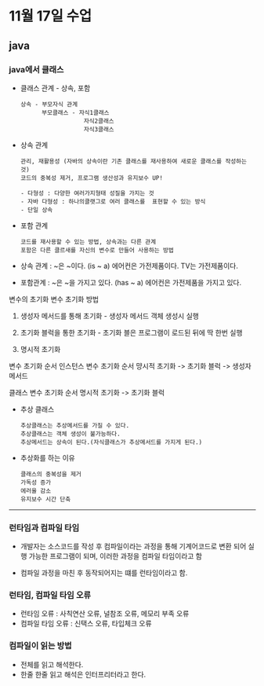 # 11월 17일 수업

## java

### java에서 클래스

- 클래스 관계 - 상속, 포함

      상속 - 부모자식 관계
            부모클래스 - 자식1클래스
                        자식2클래스 
                        자식3클래스

- 상속 관계

      관리, 재활용성 (자바의 상속이란 기존 클래스를 재사용하여 새로운 클래스를 작성하는 것)
      코드의 중복성 제거, 프로그램 생산성과 유지보수 UP!

      - 다형성 : 다양한 여러가지형태 성질을 가지는 것
      - 자바 다형성 : 하나의클랫그로 여러 클래스를  표현할 수 있는 방식
      - 단일 상속


- 포함 관계

      코드를 재사용할 수 있는 방법, 상속과는 다른 관계
      포함은 다른 클르새를 자신의 변수로 만들어 사용하는 방법

- 상속 관계 : ~은 ~이다. (is ~ a) 에어컨은 가전제품이다. TV는 가전제품이다.
- 포함관계 : ~은 ~을 가지고 있다. (has ~ a) 에어컨은 가전제품을 가지고 있다.



 변수의 초기화
   변수 초기화 방법
   1. 생성자 메서드를 통해 초기화
   	- 생성자 메서드 객체 생성시 실행
   	
   2. 초기화 블럭을 통한 초기화
   	- 초기화 블은 프로그램이 로드된 뒤에 딱 한번 실행
   	
   3. 명시적 초기화
   
   변수 초기화 순서
   인스턴스 변수 초기화 순서
   	먕시적 초기화 -> 초기화 블럭 -> 생성자메서드
   	
   클래스 변수 초기화 순서
   	명시적 초기화 -> 초기화 블럭


- 추상 클래스

      추상클래스는 추상메서드를 가질 수 있다.
      추상클래스는 객체 생성이 불가능하다.
      추상메서드는 상속이 된다.(자식클래스가 추상메서드를 가지게 된다.)

- 추상화를 하는 이유

      클래스의 중복성을 제거
      가독성 증가
      에러율 감소
      유지보수 시간 단축


-------------------

### 런타임과 컴파일 타임

- 개발자는 소스코드를 작성 후 컴파일이라는 과정을 통해 기계어코드로 변환 되어 실행 가능한 프로그램이 되며, 이러한 과정을 컴파일 타임이라고 함

- 컴파일 과정을 마친 후 동작되어지는 떄를 런타임이라고 함.

### 런타임, 컴파일 타임 오류

- 런타임 오류 : 사칙연산 오류, 널참조 오류, 메모리 부족 오류
- 컴파일 타임 오류 : 신택스 오류, 타입체크 오류

### 컴파일이 읽는 방법

- 전체를 읽고 해석한다.
- 한줄 한줄 읽고 해석은 인터프리터라고 한다.

